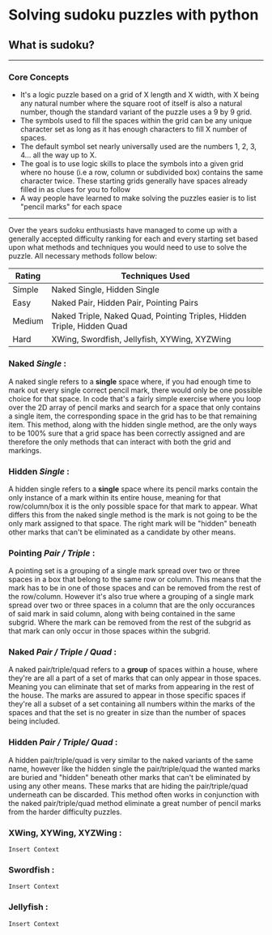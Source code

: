 # Solving sudoku puzzles with python


## What is sudoku?
---

### Core Concepts

* It's a logic puzzle based on a grid of X length and X width, with X being any natural number where the square root of itself is also a natural number, though the standard variant of the puzzle uses a 9 by 9 grid.
* The symbols used to fill the spaces within the grid can be any unique character set as long as it has enough characters to fill X number of spaces.
* The default symbol set nearly universally used are the numbers 1, 2, 3, 4... all the way up to X.
* The goal is to use logic skills to place the symbols into a given grid where no house (i.e a row, column or subdivided box) contains the same character twice. These starting grids generally have spaces already filled in as clues for you to follow
* A way people have learned to make solving the puzzles easier is to list "pencil marks" for each space 

___
  
Over the years sudoku enthusiasts have managed to come up with a generally accepted difficulty ranking for each and every starting set based upon what methods and techniques you would need to use to solve the puzzle. All necessary methods follow below:

| Rating    | Techniques Used   |
| --------- | ----------------- |
| Simple    | Naked Single, Hidden Single |
| Easy      | Naked Pair, Hidden Pair, Pointing Pairs|
| Medium    | Naked Triple, Naked Quad, Pointing Triples, Hidden Triple, Hidden Quad|
| Hard      | XWing, Swordfish, Jellyfish, XYWing, XYZWing |

### __Naked__ ___Single___ __:__
A naked single refers to a __single__ space where, if you had enough time to mark out every single correct pencil mark, there would only be one possible choice for that space. In code that's a fairly simple exercise where you loop over the 2D array of pencil marks and search for a space that only contains a single item, the corresponding space in the grid has to be that remaining item. This method, along with the hidden single method, are the only ways to be 100% sure that a grid space has been correctly assigned and are therefore the only methods that can interact with both the grid and markings.

### __Hidden__ ___Single___  __:__
A hidden single refers to a __single__ space where its pencil marks contain the only instance of a mark within its entire house, meaning for that row/column/box it is the only possible space for that mark to appear. What differs this from the naked single method is the mark is not going to be the only mark assigned to that space. The right mark will be "hidden" beneath other marks that can't be eliminated as a candidate by other means.

### __Pointing__ ___Pair / Triple___ __:__
A pointing set is a grouping of a single mark spread over two or three spaces in a box that belong to the same row or column. This means that the mark has to be in one of those spaces and can be removed from the rest of the row/column. However it's also true where a grouping of a single mark spread over two or three spaces in a column that are the only occurances of said mark in said column, along with being contained in the same subgrid. Where the mark can be removed from the rest of the subgrid as that mark can only occur in those spaces within the subgrid.

### __Naked__ ___Pair / Triple / Quad___ __:__
A naked pair/triple/quad refers to a __group__ of spaces within a house, where they're are all a part of a set of marks that can only appear in those spaces. Meaning you can eliminate that set of marks from appearing in the rest of the house. The marks are assured to appear in those specific spaces if they're all a subset of a set containing all numbers within the marks of the spaces and that the set is no greater in size than the number of spaces being included.

### __Hidden__ ___Pair / Triple/ Quad___ __:__
A hidden pair/triple/quad is very similar to the naked variants of the same name, however like the hidden single the pair/triple/quad the wanted marks are buried and "hidden" beneath other marks that can't be eliminated by using any other means. These marks that are hiding the pair/triple/quad underneath can be discarded. This method often works in conjunction with the naked pair/triple/quad method eliminate a great number of pencil marks from the harder difficulty puzzles.

### __XWing, XYWing, XYZWing :__
    Insert Context

### __Swordfish :__
    Insert Context

### __Jellyfish :__
    Insert Context